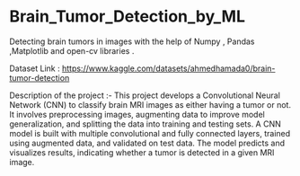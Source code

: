 # Brain_Tumor_Detection_by_ML
Detecting brain tumors in images with the help of Numpy , Pandas ,Matplotlib and open-cv libraries .

Dataset Link : https://www.kaggle.com/datasets/ahmedhamada0/brain-tumor-detection


Description of the project :-
                                  This project develops a Convolutional Neural Network (CNN) to classify brain MRI images as either having a tumor or not. It involves preprocessing images, augmenting data to improve model generalization, and splitting the data into training and testing sets. A CNN model is built with multiple convolutional and fully connected layers, trained using augmented data, and validated on test data. The model predicts and visualizes results, indicating whether a tumor is detected in a given MRI image.
